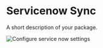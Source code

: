 # Servicenow Sync

A short description of your package.

![Configure service now settings](http://i.imgur.com/FzxdIJk.png)
